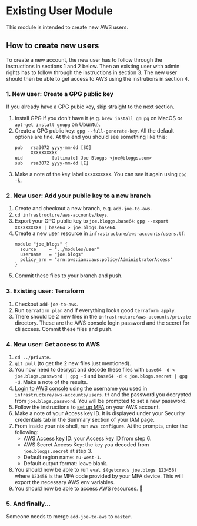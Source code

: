 # Existing User Module

This module is intended to create new AWS users.

## How to create new users

To create a new account, the new user has to follow through the instructions in sections 1 and 2 below. Then an existing user with admin rights has to follow through the instructions in section 3. The new user should then be able to get access to AWS using the instrutions in section 4.

### 1. New user: Create a GPG public key

If you already have a GPG pubic key, skip straight to the next section.

1. Install GPG if you don't have it (e.g. `brew install gnupg` on MacOS or `apt-get install gnupg` on Ubuntu).
2. Create a GPG public key: `gpg --full-generate-key`. All the default options are fine. At the end you should see something like this:
    ```
    pub   rsa3072 yyyy-mm-dd [SC]
          XXXXXXXXXX
    uid           [ultimate] Joe Bloggs <joe@bloggs.com>
    sub   rsa3072 yyyy-mm-dd [E]
    ```
3. Make a note of the key label `XXXXXXXXXX`. You can see it again using `gpg -k`.

### 2. New user: Add your public key to a new branch

1. Create and checkout a new branch, e.g. `add-joe-to-aws`.
2. `cd infrastructure/aws-accounts/keys`.
3. Export your GPG public key to `joe.bloggs.base64`: `gpg --export XXXXXXXXXX | base64 > joe.blogs.base64`.
4. Create a new user resource in `infrastructure/aws-accounts/users.tf`:
    ```
    module "joe_blogs" {
      source     = "../modules/user"
      username   = "joe.blogs"
      policy_arn = "arn:aws:iam::aws:policy/AdministratorAccess"
    }
    ```
5. Commit these files to your branch and push.

### 3. Existing user: Terraform

1. Checkout `add-joe-to-aws`.
2. Run `terraform plan` and if everything looks good `terraform apply`.
3. There should be 2 new files in the `infrastructure/aws-accounts/private` directory. These are the AWS console login password and the secret for cli access. Commit these files and push.

### 4. New user: Get access to AWS

1. `cd ../private`.
2. `git pull` (to get the 2 new files just mentioned).
3. You now need to decrypt and decode these files with `base64 -d < joe.blogs.password | gpg -d` and `base64 -d < joe.blogs.secret | gpg -d`. Make a note of the results.
4. [Login to AWS console](https://dev-mantis.signin.aws.amazon.com/console) using the username you used in `infrastructure/aws-accounts/users.tf` and the password you decrypted from `joe.blogs.password`. You will be prompted to set a new password.
5. Follow the instructions to [set up MFA](https://docs.aws.amazon.com/IAM/latest/UserGuide/id_credentials_mfa_enable_virtual.html) on your AWS account.
6. Make a note of your Access key ID. It is displayed under your Security credentials tab in the Summary section of your IAM page.
7. From inside your nix-shell, run `aws configure`. At the prompts, enter the following:
    - AWS Access key ID: your Access key ID from step 6.
    - AWS Secret Access Key: the key you decoded from `joe.bloggs.secret` at step 3.
    - Default region name: `eu-west-1`.
    - Default output format: leave blank.
8. You should now be able to run `eval $(getcreds joe.blogs 123456)` where `123456` is the MFA code provided by your MFA device. This will export the necessary AWS env variables.
9. You should now be able to access AWS resources. :tada:

### 5. And finally...

Someone needs to merge `add-joe-to-aws` to `master`.
